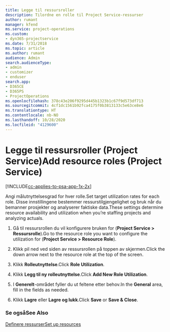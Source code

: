 ```yaml
---
title: Legge til ressursroller
description: Tilordne en rolle til Project Service-ressurser
author: rumant
manager: kfend
ms.service: project-operations
ms.custom:
- dyn365-projectservice
ms.date: 7/31/2018
ms.topic: article
ms.author: rumant
audience: Admin
search.audienceType:
- admin
- customizer
- enduser
search.app:
- D365CE
- D365PS
- ProjectOperations
ms.openlocfilehash: 378c43e206f9295d445b1323b1c67f9d573df713
ms.sourcegitcommit: 4cf1dc1561b92fca4175f0b3813133c5e63ce8e6
ms.translationtype: HT
ms.contentlocale: nb-NO
ms.lasthandoff: 10/28/2020
ms.locfileid: "4129600"
---
```

# <a name="add-resource-roles-project-service"></a><span data-ttu-id="3b69c-103">Legge til ressursroller (Project Service)</span><span class="sxs-lookup"><span data-stu-id="3b69c-103">Add resource roles (Project Service)</span></span>

[!INCLUDE[cc-applies-to-psa-app-1x-2x](../includes/cc-applies-to-psa-app-1x-2x.md)]

<span data-ttu-id="3b69c-104">Angi målutnyttelsesgrad for hver rolle.</span><span class="sxs-lookup"><span data-stu-id="3b69c-104">Set target utilization rates for each role.</span></span> <span data-ttu-id="3b69c-105">Disse innstillingene bestemmer ressurstilgjengelighet og bruk når du bemanner prosjekter og analyserer faktiske data.</span><span class="sxs-lookup"><span data-stu-id="3b69c-105">These settings determine resource availability and utilization when you’re staffing projects and analyzing actuals.</span></span>  
  
1.  <span data-ttu-id="3b69c-106">Gå til ressursrollen du vil konfigurere bruken for (**Project Service > Ressursrolle**).</span><span class="sxs-lookup"><span data-stu-id="3b69c-106">Go to the resource role you want to configure the utilization for (**Project Service > Resource Role**).</span></span>  
  
2.  <span data-ttu-id="3b69c-107">Klikk pil ned ved siden av ressursrollen på toppen av skjermen.</span><span class="sxs-lookup"><span data-stu-id="3b69c-107">Click the down arrow next to the resource role at the top of the screen.</span></span>  
  
3.  <span data-ttu-id="3b69c-108">Klikk **Rolleutnyttelse**.</span><span class="sxs-lookup"><span data-stu-id="3b69c-108">Click **Role Utilization**.</span></span>  
  
4.  <span data-ttu-id="3b69c-109">Klikk **Legg til ny rolleutnyttelse**.</span><span class="sxs-lookup"><span data-stu-id="3b69c-109">Click **Add New Role Utilization**.</span></span>  
  
5.  <span data-ttu-id="3b69c-110">I **Generelt**-området fyller du ut feltene etter behov.</span><span class="sxs-lookup"><span data-stu-id="3b69c-110">In the **General** area, fill in the fields as needed.</span></span>  
  
6.  <span data-ttu-id="3b69c-111">Klikk **Lagre** eller **Lagre og lukk**.</span><span class="sxs-lookup"><span data-stu-id="3b69c-111">Click **Save** or **Save & Close**.</span></span>  
  
### <a name="see-also"></a><span data-ttu-id="3b69c-112">Se også</span><span class="sxs-lookup"><span data-stu-id="3b69c-112">See Also</span></span>  
 [<span data-ttu-id="3b69c-113">Definere ressurser</span><span class="sxs-lookup"><span data-stu-id="3b69c-113">Set up resources</span></span>](../psa/set-up-resources.md)
